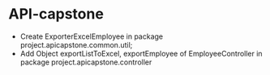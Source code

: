 # API-capstone
* Create ExporterExcelEmployee in package project.apicapstone.common.util;
* Add Object exportListToExcel, exportEmployee of EmployeeController in package project.apicapstone.controller 